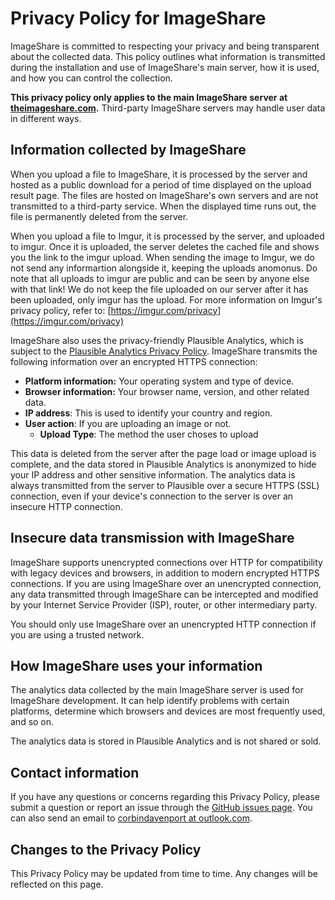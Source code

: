 # Privacy Policy for ImageShare

ImageShare is committed to respecting your privacy and being transparent about the collected data. This policy outlines what information is transmitted during the installation and use of ImageShare's main server, how it is used, and how you can control the collection.

**This privacy policy only applies to the main ImageShare server at [theimageshare.com](https://theimageshare.com).** Third-party ImageShare servers may handle user data in different ways.

## Information collected by ImageShare

When you upload a file to ImageShare, it is processed by the server and hosted as a public download for a period of time displayed on the upload result page. The files are hosted on ImageShare's own servers and are not transmitted to a third-party service. When the displayed time runs out, the file is permanently deleted from the server.

When you upload a file to Imgur, it is processed by the server, and uploaded to imgur. Once it is uploaded, the server deletes the cached file and shows you the link to the imgur upload. When sending the image to Imgur, we do not send any informartion alongside it, keeping the uploads anomonus. Do note that all uploads to imgur are public and can be seen by anyone else with that link! We do not keep the file uploaded on our server after it has been uploaded, only imgur has the upload. For more information on Imgur's privacy policy, refer to: [https://imgur.com/privacy](https://imgur.com/privacy)

ImageShare also uses the privacy-friendly Plausible Analytics, which is subject to the [Plausible Analytics Privacy Policy](https://plausible.io/privacy). ImageShare transmits the following information over an encrypted HTTPS connection:

- **Platform information:** Your operating system and type of device.
- **Browser information:** Your browser name, version, and other related data.
- **IP address**: This is used to identify your country and region.
- **User action**: If you are uploading an image or not.
  - **Upload Type**: The method the user choses to upload

This data is deleted from the server after the page load or image upload is complete, and the data stored in Plausible Analytics is anonymized to hide your IP address and other sensitive information. The analytics data is always transmitted from the server to Plausible over a secure HTTPS (SSL) connection, even if your device's connection to the server is over an insecure HTTP connection.

## Insecure data transmission with ImageShare

ImageShare supports unencrypted connections over HTTP for compatibility with legacy devices and browsers, in addition to modern encrypted HTTPS connections. If you are using ImageShare over an unencrypted connection, any data transmitted through ImageShare can be intercepted and modified by your Internet Service Provider (ISP), router, or other intermediary party.

You should only use ImageShare over an unencrypted HTTP connection if you are using a trusted network. 

## How ImageShare uses your information

The analytics data collected by the main ImageShare server is used for ImageShare development. It can help identify problems with certain platforms, determine which browsers and devices are most frequently used, and so on.

The analytics data is stored in Plausible Analytics and is not shared or sold.

## Contact information

If you have any questions or concerns regarding this Privacy Policy, please submit a question or report an issue through the [GitHub issues page](https://github.com/corbindavenport/imageshare/issues). You can also send an email to [corbindavenport at outlook.com](mailto:corbindavenport@outlook.com?subject=ImageShare%20Privacy).

## Changes to the Privacy Policy

This Privacy Policy may be updated from time to time. Any changes will be reflected on this page.
